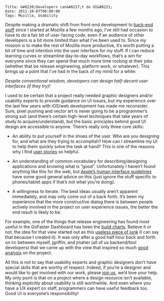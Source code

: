     Title: &#8220;Developers can&#8217;t do UI&#8221;
    Date: 2011-10-07T00:00:00
    Tags: Mozilla, Usability


Despite making a dramatic shift from front-end development to [back-end stuff][1] since I started at Mozilla a few months ago, I&#8217;ve still had occasion to have to do a fair bit of user-facing code, even if an audience of other developers is a bit more limited than what I&#8217;ve been used to. Since my mission is to make the rest of Mozilla more productive, it&#8217;s worth putting a bit of time and intention into the user interface for my stuff. If I can reduce learning curves or streamline day-to-day workflows, that&#8217;s a win for everyone since they can spend that much more time rocking at their jobs (whether that be release engineering, platform work, or whatever). This brings up a point that I&#8217;ve had in the back of my mind for a while:

*Despite conventional wisdom, developers can design half-decent user interfaces (if they try)!*

I used to be certain that a project really needed graphic designers and/or usability experts to provide guidance on UI issues, but my experience over the last few years with iOS/web development has made me reconsider. Sure, pixel pushing and vector art is never going to be a programmer&#8217;s strong suit (and there&#8217;s certain high-level techniques that take years of study to acquire/understand), but the basic principles behind good UI design are accessible to anyone. There&#8217;s really only three core skills:

* An ability to put yourself in the shoes of the user. Who are you designing for, and what are they trying to accomplish? How can I streamline my UI to help them quickly solve the task at hand? This is one of the reasons why I find [user stories][2] so helpful.

* An understanding of common vocabulary for describing/designing applications and knowing what is &#8220;good&#8221;. Unfortunately I haven&#8217;t found anything like this for the web, but [Apple&#8217;s human interface guidelines][3] have some good general advice on this (just ignore the stuff specific to phones/tablet apps if that&#8217;s not what you&#8217;re doing).

* A willingness to iterate. The best ideas usually aren&#8217;t apparent immediately, and may only come out of a back forth. It&#8217;s been my experience that the more constructive dialog there is between people actively involved in the project on user experience issues, the better the end result is likely to be.

For example, one of the things that release engineering has found most useful in the GoFaster Dashboard has been the [build charts][4]. Believe it or not, the idea for that view started out as this [useless piece of junk][5] (I can say that because I created it). It was only after a good half hour back and forth on irc between myself, jgriffin, and jmaher (all of us backend/tool developers) that we came up with the view that inspired so much [good analysis][6] on the project. 

All this is not to say that usability experts and graphic designers don&#8217;t have special skills that are worthy of respect. Indeed, if you&#8217;re a designer and would like to get involved with our work, please [join us][7], we&#8217;d love your help. My only point is that on a project where a design resource isn&#8217;t available, thinking explicitly about usability is still worthwhile. And even where you have a UX expert on staff, programmers can have useful feedback too. Good UI is everyone&#8217;s responsibility!

 [1]: https://wiki.mozilla.org/Auto-tools
 [2]: http://en.wikipedia.org/wiki/User_story
 [3]: http://developer.apple.com/library/ios/#documentation/UserExperience/Conceptual/MobileHIG/UEBestPractices/UEBestPractices.html#//apple_ref/doc/uid/TP40006556-CH20-SW1
 [4]: http://brasstacks.mozilla.com/gofaster/#/buildcharts
 [5]: http://people.mozilla.com/~wlachance/overall-build-and-test-area.png
 [6]: http://jagriffin.wordpress.com/2011/09/06/gofaster-deeper-data-analysis/
 [7]: https://wiki.mozilla.org/Auto-tools#Want_to_Help.3F